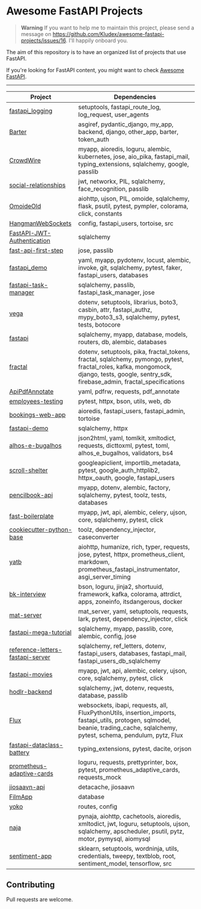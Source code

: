 # Awesome FastAPI Projects

> **Warning**
> If you want to help me to maintain this project, please send a message on https://github.com/Kludex/awesome-fastapi-projects/issues/16.
> I'll happily onboard you.

The aim of this repository is to have an organized list of projects that use FastAPI.

If you're looking for FastAPI content, you might want to check [Awesome FastAPI](https://github.com/mjhea0/awesome-fastapi).

---


|                                                      Project                                                      |                                                                                       Dependencies                                                                                       |
|-------------------------------------------------------------------------------------------------------------------|------------------------------------------------------------------------------------------------------------------------------------------------------------------------------------------|
|[fastapi_logging](https://github.com/12345k/fastapi_logging )                                                      |setuptools, fastapi_route_log, log_request, user_agents                                                                                                                                   |
|[Barter](https://github.com/BorisBredikhin/Barter )                                                                |asgiref, pydantic_django, my_app, backend, django, other_app, barter, token_auth                                                                                                          |
|[CrowdWire](https://github.com/Crowd-Wire/CrowdWire )                                                              |myapp, aioredis, loguru, alembic, kubernetes, jose, aio_pika, fastapi_mail, typing_extensions, sqlalchemy, google, passlib                                                                |
|[social-relationships](https://github.com/DavidKatz-il/social-relationships )                                      |jwt, networkx, PIL, sqlalchemy, face_recognition, passlib                                                                                                                                 |
|[OmoideOld](https://github.com/IgorZyktin/OmoideOld )                                                              |aiohttp, ujson, PIL, omoide, sqlalchemy, flask, psutil, pytest, pympler, colorama, click, constants                                                                                       |
|[HangmanWebSockets](https://github.com/LucianDeveloper/HangmanWebSockets )                                         |config, fastapi_users, tortoise, src                                                                                                                                                      |
|[FastAPI-JWT-Authentication](https://github.com/MurrayCode/FastAPI-JWT-Authentication )                            |sqlalchemy                                                                                                                                                                                |
|[fast-api-first-step](https://github.com/Nasir1004/fast-api-first-step )                                           |jose, passlib                                                                                                                                                                             |
|[fastapi_demo](https://github.com/PuchatekwSzortach/fastapi_demo )                                                 |yaml, myapp, pydotenv, locust, alembic, invoke, git, sqlalchemy, pytest, faker, fastapi_users, databases                                                                                  |
|[fastapi-task-manager](https://github.com/Safintim/fastapi-task-manager )                                          |sqlalchemy, passlib, fastapi_task_manager, jose                                                                                                                                           |
|[vega](https://github.com/adriangabura/vega )                                                                      |dotenv, setuptools, librarius, boto3, casbin, attr, fastapi_authz, mypy_boto3_s3, sqlalchemy, pytest, tests, botocore                                                                     |
|[fastapi](https://github.com/12345k/fastapi_logging )                                                              |sqlalchemy, myapp, database, models, routers, db, alembic, databases                                                                                                                      |
|[fractal](https://github.com/douwevandermeij/fractal )                                                             |dotenv, setuptools, pika, fractal_tokens, fractal, sqlalchemy, pymongo, pytest, fractal_roles, kafka, mongomock, django, tests, google, sentry_sdk, firebase_admin, fractal_specifications|
|[ApiPdfAnnotate](https://github.com/drd-engineering/ApiPdfAnnotate )                                               |yaml, pdfrw, requests, pdf_annotate                                                                                                                                                       |
|[employees-testing](https://github.com/drforse/employees-testing )                                                 |pytest, httpx, bson, utils, web, db                                                                                                                                                       |
|[bookings-web-app](https://github.com/e-kondr01/bookings-web-app )                                                 |aioredis, fastapi_users, fastapi_admin, tortoise                                                                                                                                          |
|[fastapi-demo](https://github.com/ericsouza/fastapi-demo )                                                         |sqlalchemy, httpx                                                                                                                                                                         |
|[alhos-e-bugalhos](https://github.com/ipl-thefinalcountdown/alhos-e-bugalhos )                                     |json2html, yaml, tomlkit, xmltodict, requests, dicttoxml, pytest, toml, alhos_e_bugalhos, validators, bs4                                                                                 |
|[scroll-shelter](https://github.com/jb-delafosse/scroll-shelter )                                                  |googleapiclient, importlib_metadata, pytest, google_auth_httplib2, httpx_oauth, google, fastapi_users                                                                                     |
|[pencilbook-api](https://github.com/jett/pencilbook-api )                                                          |myapp, dotenv, alembic, factory, sqlalchemy, pytest, toolz, tests, databases                                                                                                              |
|[fast-boilerplate](https://github.com/kamoloff/fast-boilerplate )                                                  |myapp, jwt, api, alembic, celery, ujson, core, sqlalchemy, pytest, click                                                                                                                  |
|[cookiecutter-python-base](https://github.com/katunilya/cookiecutter-python-base )                                 |toolz, dependency_injector, caseconverter                                                                                                                                                 |
|[yatb](https://github.com/kksctf/yatb )                                                                            |aiohttp, humanize, rich, typer, requests, jose, pytest, httpx, prometheus_client, markdown, prometheus_fastapi_instrumentator, asgi_server_timing                                         |
|[bk-interview](https://github.com/liangyongxiong/bk-interview )                                                    |bson, loguru, jinja2, shortuuid, framework, kafka, colorama, attrdict, apps, zoneinfo, itsdangerous, docker                                                                               |
|[mat-server](https://github.com/marco79423/mat-server )                                                            |mat_server, yaml, setuptools, requests, lark, pytest, dependency_injector, click                                                                                                          |
|[fastapi-mega-tutorial](https://github.com/pace-noge/fastapi-mega-tutorial )                                       |sqlalchemy, myapp, passlib, core, alembic, config, jose                                                                                                                                   |
|[reference-letters-fastapi-server](https://github.com/panagiotis-bellias-it21871/reference-letters-fastapi-server )|sqlalchemy, ref_letters, dotenv, fastapi_users, databases, fastapi_mail, fastapi_users_db_sqlalchemy                                                                                      |
|[fastapi-movies](https://github.com/ralsuwaidi/fastapi-movies )                                                    |myapp, jwt, api, alembic, celery, ujson, core, sqlalchemy, pytest, click                                                                                                                  |
|[hodlr-backend](https://github.com/rowanlg/hodlr-backend )                                                         |sqlalchemy, jwt, dotenv, requests, database, passlib                                                                                                                                      |
|[Flux](https://github.com/soumyarai2050/Flux )                                                                     |websockets, ibapi, requests, all, FluxPythonUtils, insertion_imports, fastapi_utils, protogen, sqlmodel, beanie, trading_cache, sqlalchemy, pytest, schema, pendulum, pytz, Flux          |
|[fastapi-dataclass-battery](https://github.com/stakhovsky/fastapi-dataclass-battery )                              |typing_extensions, pytest, dacite, orjson                                                                                                                                                 |
|[prometheus-adaptive-cards](https://github.com/trallnag/prometheus-adaptive-cards )                                |loguru, requests, prettyprinter, box, pytest, prometheus_adaptive_cards, requests_mock                                                                                                    |
|[jiosaavn-api](https://github.com/vidyasagar1432/jiosaavn-api )                                                    |detacache, jiosaavn                                                                                                                                                                       |
|[FilmApp](https://github.com/wojtekczajka/FilmApp )                                                                |database                                                                                                                                                                                  |
|[yoko](https://github.com/wyoppong/yoko )                                                                          |routes, config                                                                                                                                                                            |
|[naja](https://github.com/lanqiao-dev/najapy )                                                                     |pynaja, aiohttp, cachetools, aioredis, xmltodict, jwt, loguru, setuptools, ujson, sqlalchemy, apscheduler, psutil, pytz, motor, pymysql, aiomysql                                         |
|[sentiment-app](https://github.com/yadavshashank/sentiment-app )                                                   |sklearn, setuptools, wordninja, utils, credentials, tweepy, textblob, root, sentiment_model, tensorflow, src                                                                              |


## Contributing

Pull requests are welcome.
